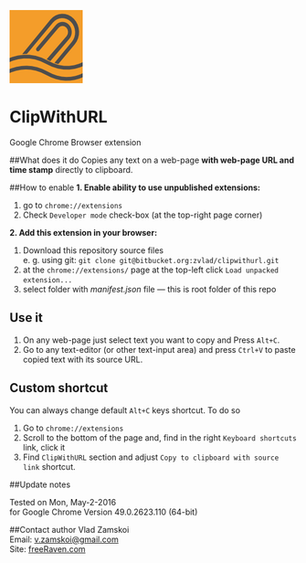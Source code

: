 ![ClipWithURL logotype](logotype.png "ClipWithURL logotype") 
# ClipWithURL
Google Chrome Browser extension

##What does it do
Copies any text on a web-page **with web-page URL and time stamp** directly to clipboard.

##How to enable
**1. Enable ability to use unpublished extensions:**

1. go to `chrome://extensions`
1. Check `Developer mode` check-box (at the top-right page corner)

**2. Add this extension in your browser:**

1. Download this repository source files  
    e. g. using git: `git clone git@bitbucket.org:zvlad/clipwithurl.git`
1. at the `chrome://extensions/` page at the top-left click `Load unpacked extension...`
1. select folder with _manifest.json_ file — this is root folder of this repo

## Use it

1. On any web-page just select text you want to copy and Press `Alt+C`.
1. Go to any text-editor (or other text-input area) and press `Ctrl+V` to paste copied text with its source URL.

## Custom shortcut
You can always change default `Alt+C` keys shortcut. To do so

1. Go to `chrome://extensions`
2. Scroll to the bottom of the page and, find in the right `Keyboard shortcuts` link, click it
3. Find `ClipWithURL` section and adjust `Copy to clipboard with source link` shortcut.

##Update notes

Tested on Mon, May-2-2016  
for Google Chrome Version 49.0.2623.110 (64-bit)


##Contact author
Vlad Zamskoi  
Email: <v.zamskoi@gmail.com>  
Site: [freeRaven.com](https://www.freeRaven.com)
